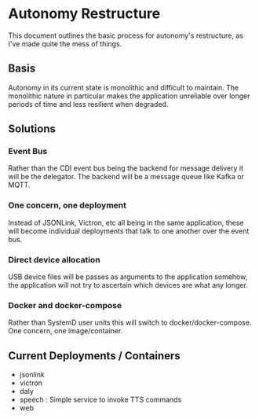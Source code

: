 # Autonomy Restructure

This document outlines the basic process for autonomy's restructure, as I've made quite the mess of things.


## Basis
Autonomy in its current state is monolithic and difficult to maintain. The monolithic nature in particular makes 
the application unreliable over longer periods of time and less resilient when degraded.

## Solutions

### Event Bus
Rather than the CDI event bus being the backend for message delivery it will be the delegator. The backend will be a 
message queue like Kafka or MQTT.

### One concern, one deployment
Instead of JSONLink, Victron, etc all being in the same application, these will become individual deployments that talk
to one another over the event bus.

### Direct device allocation
USB device files will be passes as arguments to the application somehow, the application will not try to ascertain
which devices are what any longer.

### Docker and docker-compose
Rather than SystemD user units this will switch to docker/docker-compose. One concern, one image/container.

## Current Deployments / Containers
- jsonlink 
- victron
- daly
- speech : Simple service to invoke TTS commands
- web



